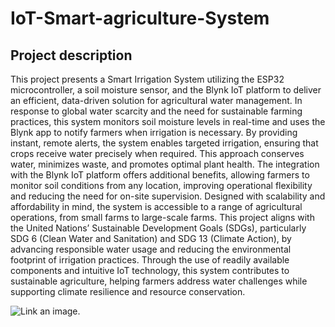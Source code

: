 # IoT-Smart-agriculture-System
<h2>Project description</h2>

This project presents a Smart Irrigation System utilizing the ESP32 microcontroller, a soil moisture sensor, and the Blynk IoT platform to deliver an efficient, data-driven solution for agricultural water management. In response to global water scarcity and the need for sustainable farming practices, this system monitors soil moisture levels in real-time and uses the Blynk app to notify farmers when irrigation is necessary. By providing instant, remote alerts, the system enables targeted irrigation, ensuring that crops receive water precisely when required. This approach conserves water, minimizes waste, and promotes optimal plant health.
The integration with the Blynk IoT platform offers additional benefits, allowing farmers to monitor soil conditions from any location, improving operational flexibility and reducing the need for on-site supervision. Designed with scalability and affordability in mind, the system is accessible to a range of agricultural operations, from small farms to large-scale farms.
This project aligns with the United Nations’ Sustainable Development Goals (SDGs), particularly SDG 6 (Clean Water and Sanitation) and SDG 13 (Climate Action), by advancing responsible water usage and reducing the environmental footprint of irrigation practices. Through the use of readily available components and intuitive IoT technology, this system contributes to sustainable agriculture, helping farmers address water challenges while supporting climate resilience and resource conservation.


![Link an image.]([/learn/azure-devops/shared/media/mara.png](https://github.com/user-attachments/assets/4336026a-2a8e-4b3f-aebb-9d1ae56ae7ab))
